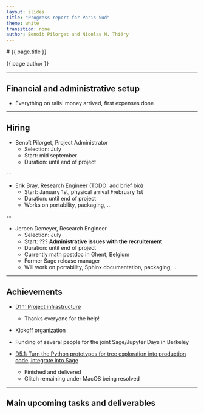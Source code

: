 ```yaml
---
layout: slides
title: "Progress report for Paris Sud"
theme: white
transition: none
author: Benoît Pilorget and Nicolas M. Thiéry
---
```


<section data-markdown data-separator="^---\n" data-separator-vertical="^--\n">
# {{ page.title }}

{{ page.author }}

---

## Financial and administrative setup

- Everything on rails: money arrived, first expenses done

---
## Hiring

-   Benoît Pilorget, Project Administrator
    - Selection: July
    - Start: mid september
    - Duration: until end of project

--

-   Erik Bray, Research Engineer (TODO: add brief bio)
    - Start: January 1st, physical arrival Frebruary 1st
    - Duration: until end of project
    - Works on portability, packaging, ...

--

-   Jeroen Demeyer, Research Engineer
    - Selection: July
    - Start: ??? **Administrative issues with the recruitement**
    - Duration: until end of project
    - Currently math postdoc in Ghent, Belgium
    - Former Sage release manager
    - Will work on portability, Sphinx documentation, packaging, ...

---
## Achievements

-   [D1.1: Project infrastructure](https://github.com/OpenDreamKit/OpenDreamKit/issues/17)
    - Thanks everyone for the help!
-   Kickoff organization
-   Funding of several people for the joint Sage/Jupyter Days in Berkeley
-   [D5.1: Turn the Python prototypes for tree exploration into production code, integrate into Sage](https://github.com/OpenDreamKit/OpenDreamKit/issues/107)

    - Finished and delivered
    - Glitch remaining under MacOS being resolved

---
## Main upcoming tasks and deliverables

</section>
